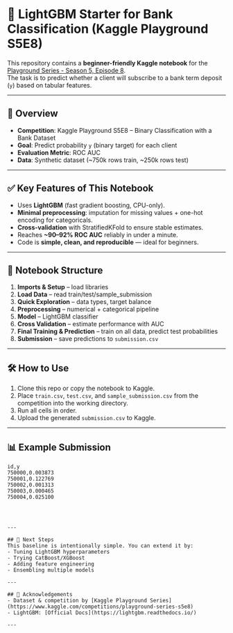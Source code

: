 # 🏦 LightGBM Starter for Bank Classification (Kaggle Playground S5E8)

This repository contains a **beginner-friendly Kaggle notebook** for the [Playground Series - Season 5, Episode 8](https://www.kaggle.com/competitions/playground-series-s5e8).  
The task is to predict whether a client will subscribe to a bank term deposit (`y`) based on tabular features.

---

## 🚀 Overview
- **Competition**: Kaggle Playground S5E8 – Binary Classification with a Bank Dataset  
- **Goal**: Predict probability `y` (binary target) for each client  
- **Evaluation Metric**: ROC AUC  
- **Data**: Synthetic dataset (~750k rows train, ~250k rows test)  

---

## ✅ Key Features of This Notebook
- Uses **LightGBM** (fast gradient boosting, CPU-only).
- **Minimal preprocessing**: imputation for missing values + one-hot encoding for categoricals.
- **Cross-validation** with StratifiedKFold to ensure stable estimates.
- Reaches **~90–92% ROC AUC** reliably in under a minute.
- Code is **simple, clean, and reproducible** — ideal for beginners.

---

## 📂 Notebook Structure
1. **Imports & Setup** – load libraries  
2. **Load Data** – read train/test/sample_submission  
3. **Quick Exploration** – data types, target balance  
4. **Preprocessing** – numerical + categorical pipeline  
5. **Model** – LightGBM classifier  
6. **Cross Validation** – estimate performance with AUC  
7. **Final Training & Prediction** – train on all data, predict test probabilities  
8. **Submission** – save predictions to `submission.csv`  

---

## 🛠️ How to Use
1. Clone this repo or copy the notebook to Kaggle.  
2. Place `train.csv`, `test.csv`, and `sample_submission.csv` from the competition into the working directory.  
3. Run all cells in order.  
4. Upload the generated `submission.csv` to Kaggle.  

---

## 📊 Example Submission

```csv
id,y
750000,0.003873
750001,0.122769
750002,0.001313
750003,0.000465
750004,0.025100




---

## 🌱 Next Steps
This baseline is intentionally simple. You can extend it by:
- Tuning LightGBM hyperparameters
- Trying CatBoost/XGBoost
- Adding feature engineering
- Ensembling multiple models  

---

## 🙌 Acknowledgements
- Dataset & competition by [Kaggle Playground Series](https://www.kaggle.com/competitions/playground-series-s5e8)  
- LightGBM: [Official Docs](https://lightgbm.readthedocs.io/)  

---
